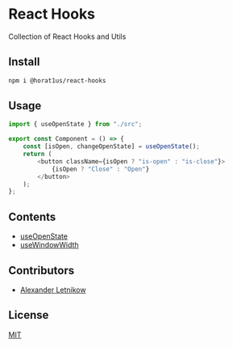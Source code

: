 # React Hooks
Collection of React Hooks and Utils

## Install
```bash
npm i @horat1us/react-hooks
```

## Usage
```typescript jsx
import { useOpenState } from "./src";

export const Component = () => {
    const [isOpen, changeOpenState] = useOpenState();
    return (
        <button className={isOpen ? "is-open" : "is-close"}>
            {isOpen ? "Close" : "Open"}
        </button>
    );
};
```

## Contents
- [useOpenState](./src/use-open-state.ts)
- [useWindowWidth](./src/use-window-width.ts)

## Contributors
- [Alexander <Horat1us> Letnikow](https://github.com/Horat1us)

## License
[MIT](./LICENSE)
